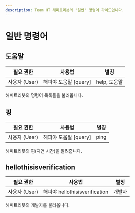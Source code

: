 ```yaml
---
description: Team HT 해피트리봇의 "일반" 명령어 가이드입니다.
---
```


# 일반 명령어

## 도움말 <a id="help"></a>

| 필요 권한 | 사용법 | 별칭 |
| :---: | :---: | :---: |
| 사용자 \(User\) | 해피야 도움말 \[query\] | help, 도움말 |

해피트리봇의 명령어 목록들을 불러옵니다.

## 핑 <a id="ping"></a>

| 필요 권한 | 사용법 | 별칭 |
| :---: | :---: | :---: |
| 사용자 \(User\) | 해피야 도움말 \[query\] | ping |

해피트리봇의 핑\(지연 시간\)을 알려줍니다.

## hellothisisverification

| 필요 권한 | 사용법 | 별칭 |
| :---: | :---: | :---: |
| 사용자 \(User\) | 해피야 hellothisisverification | 개발자 |

해피트리봇의 개발자를 불러옵니다.

